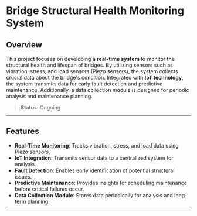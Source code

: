 # Bridge Structural Health Monitoring System

## Overview
This project focuses on developing a **real-time system** to monitor the structural health and lifespan of bridges. By utilizing sensors such as vibration, stress, and load sensors (Piezo sensors), the system collects crucial data about the bridge's condition. Integrated with **IoT technology**, the system transmits data for early fault detection and predictive maintenance. Additionally, a data collection module is designed for periodic analysis and maintenance planning.

> **Status**: Ongoing

---

## Features
- **Real-Time Monitoring**: Tracks vibration, stress, and load data using Piezo sensors.
- **IoT Integration**: Transmits sensor data to a centralized system for analysis.
- **Fault Detection**: Enables early identification of potential structural issues.
- **Predictive Maintenance**: Provides insights for scheduling maintenance before critical failures occur.
- **Data Collection Module**: Stores data periodically for analysis and long-term planning.

---

